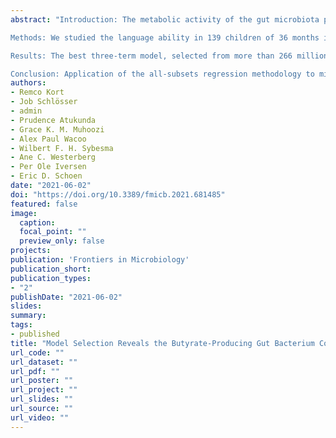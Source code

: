 ```yaml
---
abstract: "Introduction: The metabolic activity of the gut microbiota plays a pivotal role in the gut-brain axis through the effects of bacterial metabolites on brain function and development. In this study we investigated the association of gut microbiota composition with language development of 3-year-old rural Ugandan children.

Methods: We studied the language ability in 139 children of 36 months in our controlled maternal education intervention trial to stimulate children’s growth and development. The dataset includes 1170 potential predictors, including anthropometric and cognitive parameters at 24 months, 542 composition parameters of the children’s gut microbiota at 24 months and 621 of these parameters at 36 months. We applied a novel computationally efficient version of the all-subsets regression methodology and identified predictors of language ability of 36-months-old children scored according to the Bayley Scales of Infant and Toddler Development (BSID-III).

Results: The best three-term model, selected from more than 266 million models, includes the predictors Coprococcus eutactus at 24 months of age, Bifidobacterium at 36 months of age, and language development at 24 months. The top 20 four-term models, selected from more than 77 billion models, consistently include C. eutactus abundance at 24 months, while 14 of these models include the other two predictors as well. Mann–Whitney U tests suggest that the abundance of gut bacteria in language non-impaired children (n = 78) differs from that in language impaired children (n = 61). While anaerobic butyrate-producers, including C. eutactus, Faecalibacterium prausnitzii, Holdemanella biformis, Roseburia hominis are less abundant, facultative anaerobic bacteria, including Granulicatella elegans, Escherichia/Shigella and Campylobacter coli, are more abundant in language impaired children. The overall predominance of oxygen tolerant species in the gut microbiota was slightly higher in the language impaired group than in the non-impaired group (P = 0.09).

Conclusion: Application of the all-subsets regression methodology to microbiota data established a correlation between the relative abundance of the anaerobic butyrate-producing gut bacterium C. eutactus and language development in Ugandan children. We propose that the gut redox potential and the overall bacterial butyrate-producing capacity in the gut are important factors for language development."
authors:
- Remco Kort
- Job Schlösser
- admin
- Prudence Atukunda
- Grace K. M. Muhoozi
- Alex Paul Wacoo
- Wilbert F. H. Sybesma
- Ane C. Westerberg
- Per Ole Iversen
- Eric D. Schoen
date: "2021-06-02"
doi: "https://doi.org/10.3389/fmicb.2021.681485"
featured: false
image:
  caption:
  focal_point: ""
  preview_only: false
projects:
publication: 'Frontiers in Microbiology'
publication_short: 
publication_types:
- "2"
publishDate: "2021-06-02"
slides:
summary:
tags:
- published
title: "Model Selection Reveals the Butyrate-Producing Gut Bacterium Coprococcus eutactus as Predictor for Language Development in 3-Year-Old Rural Ugandan Children"
url_code: ""
url_dataset: ""
url_pdf: ""
url_poster: ""
url_project: ""
url_slides: ""
url_source: ""
url_video: ""
---
```

